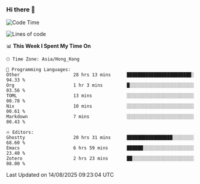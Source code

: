### Hi there 👋

<!--
**nicehiro/nicehiro** is a ✨ _special_ ✨ repository because its `README.md` (this file) appears on your GitHub profile.

Here are some ideas to get you started:

- 🔭 I’m currently working on ...
- 🌱 I’m currently learning ...
- 👯 I’m looking to collaborate on ...
- 🤔 I’m looking for help with ...
- 💬 Ask me about ...
- 📫 How to reach me: ...
- 😄 Pronouns: ...
- ⚡ Fun fact: ...
-->

<!--START_SECTION:waka-->
![Code Time](http://img.shields.io/badge/Code%20Time-898%20hrs%204%20mins-blue)

![Lines of code](https://img.shields.io/badge/From%20Hello%20World%20I%27ve%20Written-1.7%20million%20lines%20of%20code-blue)

📊 **This Week I Spent My Time On** 

```text
🕑︎ Time Zone: Asia/Hong_Kong

💬 Programming Languages: 
Other                    28 hrs 13 mins      ████████████████████████░   94.33 % 
Org                      1 hr 3 mins         █░░░░░░░░░░░░░░░░░░░░░░░░   03.56 % 
TOML                     13 mins             ░░░░░░░░░░░░░░░░░░░░░░░░░   00.78 % 
Nix                      10 mins             ░░░░░░░░░░░░░░░░░░░░░░░░░   00.61 % 
Markdown                 7 mins              ░░░░░░░░░░░░░░░░░░░░░░░░░   00.43 % 

🔥 Editors: 
Ghostty                  20 hrs 31 mins      █████████████████░░░░░░░░   68.60 % 
Emacs                    6 hrs 59 mins       ██████░░░░░░░░░░░░░░░░░░░   23.40 % 
Zotero                   2 hrs 23 mins       ██░░░░░░░░░░░░░░░░░░░░░░░   08.00 % 
```


 Last Updated on 14/08/2025 09:23:04 UTC
<!--END_SECTION:waka-->

